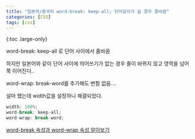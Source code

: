 ```yaml
---
title: "일본어/중국어 word-break: keep-all; 단어길이가 길 경우 줄바꿈"
categories: [CSS]
tags: [css]
---
```


{:toc .large-only}

word-break: keep-all 로 단어 사이에서 줄바꿈

하지만 일본어와 같이 단어 사이에 띄어쓰기가 없는 경우 줄이 바뀌지 않고 영역을 넘어 쭉 이어진다..

word-wrap: break-word를 추가해도 변함 없음....

설마 했는데 width값을 설정하니 해결되었다.

```js
width: 100%;
word-break: keep-all;
word-wrap: break-word;
```

[word-break 속성과 word-wrap 속성 알아보기](wit.nts-corp.com/2017/07/25/4675)
